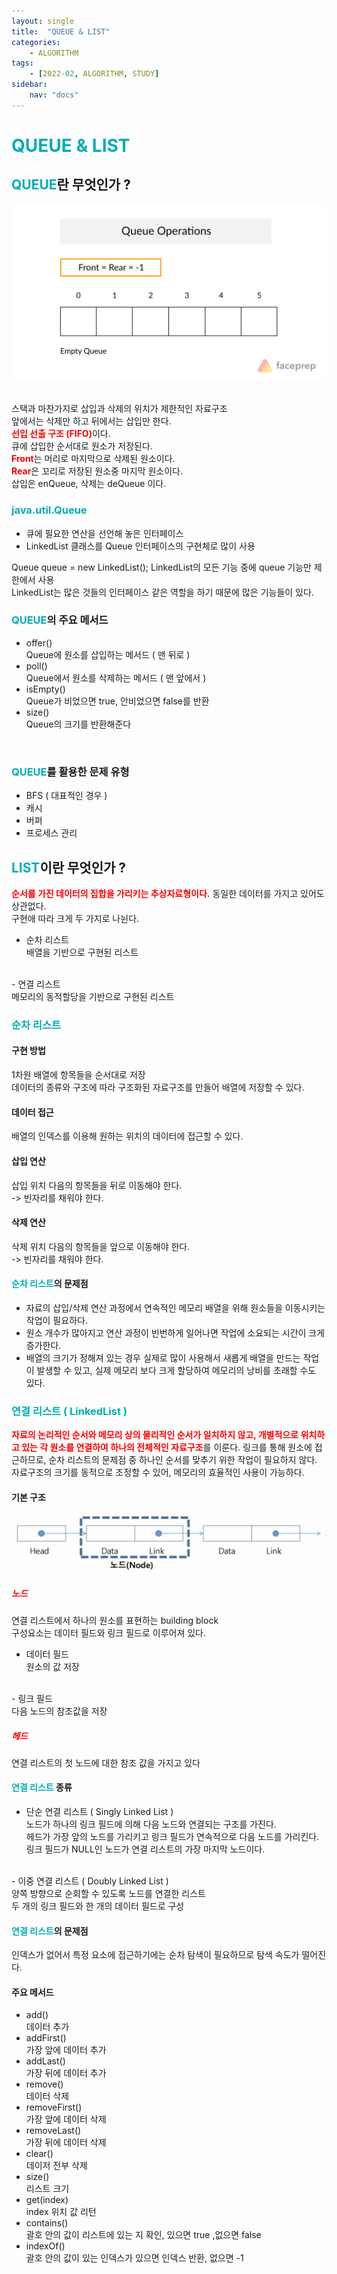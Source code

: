 ```yaml
---
layout: single
title:  "QUEUE & LIST"
categories: 
    - ALGORITHM
tags: 
    - [2022-02, ALGORITHM, STUDY]
sidebar:
    nav: "docs"
---
```


# <a style="color:#00adb5">QUEUE & LIST</a>

## <a style="color:#00adb5">QUEUE</a>란 무엇인가 ?
<p align="center"><img src="./../../images/QUEUE.gif"></p><br>
스택과 마찬가지로 삽입과 삭제의 위치가 제한적인 자료구조<br>
앞에서는 삭제만 하고 뒤에서는 삽입만 한다.<br>
<a style="color:red"><b>선입 선출 구조 (FIFO)</b></a>이다.<br>
큐에 삽입한 순서대로 원소가 저장된다.<br>
<a style="color:red"><b>Front</b></a>는 머리로 마지막으로 삭제된 원소이다.<br>
<a style="color:red"><b>Rear</b></a>은 꼬리로 저장된 원소중 마지막 원소이다.<br>
삽입은 enQueue, 삭제는 deQueue 이다.<br>

### <a style="color:#00adb5">java.util.Queue</a>

- 큐에 필요한 연산을 선언해 놓은 인터페이스
- LinkedList 클래스를 Queue 인터페이스의 구현체로 많이 사용<br>

Queue<Integer> queue = new LinkedList<Integer>();
LinkedList의 모든 기능 중에 queue 기능만 제한에서 사용<br>
LinkedList는 많은 것들의 인터페이스 같은 역할을 하기 때문에 많은 기능들이 있다.<br>


### <a style="color:#00adb5">QUEUE</a>의 주요 메서드

- offer()<br>
Queue에 원소를 삽입하는 메서드 ( 맨 뒤로 )
- poll()<br>
Queue에서 원소를 삭제하는 메서드 ( 맨 앞에서 )
- isEmpty()<br>
Queue가 비었으면 true, 안비었으면 false를 반환
- size()<br>
Queue의 크기를 반환해준다
<br>

### <a style="color:#00adb5">QUEUE</a>를 활용한 문제 유형

- BFS ( 대표적인 경우 )
- 캐시
- 버퍼
- 프로세스 관리


## <a style="color:#00adb5">LIST</a>이란 무엇인가 ?
<a style="color:red"><b>순서를 가진 데이터의 집합을 가리키는 추상자료형이다.</b></a> 
동일한 데이터를 가지고 있어도 상관없다.<br>
구현애 따라 크게 두 가지로 나뉜다.<br>
- 순차 리스트<br>
배열을 기반으로 구현된 리스트
<br>
- 연결 리스트<br>
메모리의 동적할당을 기반으로 구현된 리스트

### <a style="color:#00adb5">순차 리스트</a>

#### 구현 방법
1차원 배열에 항목들을 순서대로 저장<br>
데이터의 종류와 구조에 따라 구조화된 자료구조를 만들어 배열에 저장할 수 있다.

#### 데이터 접근
배열의 인덱스를 이용해 원하는 위치의 데이터에 접근할 수 있다.

#### 삽입 연산
삽입 위치 다음의 항목들을 뒤로 이동해야 한다.<br>
-> 빈자리를 채워야 한다.

#### 삭제 연산
삭제 위치 다음의 항목들을 앞으로 이동해야 한다.<br>
-> 빈자리를 채워야 한다.

#### <a style="color:#00adb5">순차 리스트</a>의 문제점
- 자료의 삽입/삭제 연산 과정에서 연속적인 메모리 배열을 위해 원소들을 이동시키는 작업이 필요하다.
- 원소 개수가 많아지고 연산 과정이 빈번하게 일어나면 작업에 소요되는 시간이 크게 증가한다.
- 배열의 크기가 정해져 있는 경우 실제로 많이 사용해서 새롭게 배열을 만드는 작업이 발생할 수 있고, 실제 메모리 보다 크게 할당하여 메모리의 낭비를 초래할 수도 있다.<br>

### <a style="color:#00adb5">연결 리스트 ( LinkedList )</a>
<a style="color:red"><b>자료의 논리적인 순서와 메모리 상의 물리적인 순서가 일치하지 않고, 개별적으로 위치하고 있는 각 원소를 연결하여 하나의 전체적인 자료구조</b></a>를 이룬다.
링크를 통해 원소에 접근하므로, 순차 리스트의 문제점 중 하나인 순서를 맞추기 위한 작업이 필요하지 않다.<br>
자료구조의 크기를 동적으로 조정할 수 있어, 메모리의 효율적인 사용이 가능하다.<br>

#### 기본 구조
<p align="center"><img src="./../../images/NODE.png"></p>

##### <a style="color:red">노드</a>
연결 리스트에서 하나의 원소를 표현하는 building block<br>
구성요소는 데이터 필드와 링크 필드로 이루어져 있다.<br>
- 데이터 필드<br>
원소의 값 저장
<br>
- 링크 필드<br>
다음 노드의 참조값을 저장<br>

##### <a style="color:red">헤드</a>
연결 리스트의 첫 노드에 대한 참조 값을 가지고 있다

#### <a style="color:#00adb5">연결 리스트</a> 종류

- 단순 연결 리스트 ( Singly Linked List )<br>
노드가 하나의 링크 필드에 의해 다음 노드와 연결되는 구조를 가진다.<br>
헤드가 가장 앞의 노드를 가리키고 링크 필드가 연속적으로 다음 노드를 가리킨다.<br>
링크 필드가 NULL인 노드가 연결 리스트의 가장 마지막 노드이다.<br>
<br>
- 이중 연결 리스트 ( Doubly Linked List )<br>
양쪽 방향으로 순회할 수 있도록 노드를 연결한 리스트<br>
두 개의 링크 필드와 한 개의 데이터 필드로 구성

#### <a style="color:#00adb5">연결 리스트</a>의 문제점
인덱스가 없어서 특정 요소에 접근하기에는 순차 탐색이 필요하므로 탐색 속도가 떨어진다.

#### 주요 메서드
- add()<br>
데이터 추가
- addFirst()<br>
가장 앞에 데이터 추가
- addLast()<br>
가장 뒤에 데이터 추가
- remove()<br>
데이터 삭제
- removeFirst()<br>
가장 앞에 데이터 삭제
- removeLast()<br>
가장 뒤에 데이터 삭제
- clear()<br>
데이저 전부 삭제
- size()<br>
리스트 크기
- get(index)<br>
index 위치 값 리턴
- contains()<br>
괄호 안의 값이 리스트에 있는 지 확인, 있으면 true ,없으면 false
- indexOf()<br>
괄호 안의 값이 있는 인덱스가 있으면 인덱스 반환, 없으면 -1
